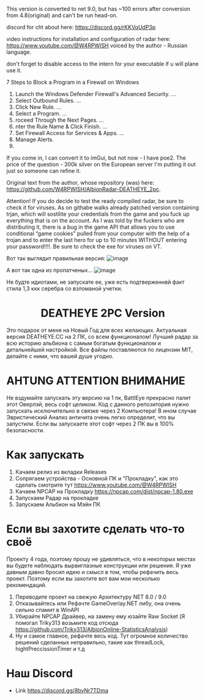 This version is converted to net 9.0, but has ~100 errors after conversion from 4.8(original) and can't be run head-on.

discord for cht about here: https://discord.gg/rKKVqUdP3p  

video instructions for installation and configuration of radar here: https://www.youtube.com/@W4RPWISH voiced by the author - Russian language. 

don't forget to disable access to the intern for your executable if u will plane use it.

7 Steps to Block a Program in a Firewall on Windows
1. Launch the Windows Defender Firewall's Advanced Security. ...
2. Select Outbound Rules. ...
3. Click New Rule. ...
4. Select a Program. ...
5. roceed Through the Next Pages. ...
6. nter the Rule Name & Click Finish. ...
7. Set Firewall Access for Services & Apps. ...
8. Manage Alerts.
9. 
If you come in, I can convert it to imGui, but not now - I have poe2. 
The price of the question - 300k silver on the European server
I'm putting it out just so someone can refine it.

Original text from the author, whose repository (was) here: https://github.com/W4RPWISH/AlbionRadar-DEATHEYE_2pc.

Attention! If you do decide to test the ready compiled radar, be sure to check it for viruses. As on githabe walks already patched version containing trjan, which will sostilite your credentials from the game and you fuck up everything that is on the account. 
As I was told by the fuckers who are distributing it, there is a bug in the game API that allows you to use conditional “game cookies” pulled from your computer with the help of a trojan and to enter the last hero for up to 10 minutes WITHOUT entering your password!!!!.
Be sure to check the exe for viruses on VT.




Вот так выглядит правильная версия:
 ![image](https://github.com/user-attachments/assets/f399950a-991f-4ecf-b286-635ea9813f03)

А вот так одна из пропатченых...
![image](https://github.com/user-attachments/assets/a50f13d1-847b-49b1-baa6-0d22ebc98cd2)

Не будте идиотами, не запускате ее, уже есть подтверженнвй факт стила 1,3 ккк серебра со взломаной учетки.

<div align="center">

# DEATHEYE 2PC Version

</div>

Это подарок от меня на Новый Год для всех желающих. Актуальная версия DEATHEYE.CC на 2 ПК, со всем функционалом!
Лучший радар за всю историю альбиона с самым богатым функционалом и детальнейшей настройкой.
Все файлы поставляются по лицензии MIT, делайте с ними, что вашей душе угодно.

# AHTUNG ATTENTION ВНИМАНИЕ

Не вздумайте запускать эту версию на 1 пк, BattlEye прекрасно палит этот Оверлэй, весь софт целиком.
Код с данного репозитория нужно запускать исключительно в связке через 2 Компьютера!
В ином случае Эвристический Анализ античита очень легко определит, что вы запустили.
Если вы запускаете этот софт через 2 ПК вы в 100% безопасности.

# Как запускать

1. Качаем релиз из вкладки Releases
2. Сопрягаем устройства - Основной ПК и "Прокладку", как это сделать смотрите тут https://www.youtube.com/@W4RPWISH
3. Качаем NPCAP на Прокладку https://npcap.com/dist/npcap-1.80.exe
4. Запускаем Радар на прокладке
5. Запускаем Альбион на Мэйн ПК

# Если вы захотите сделать что-то своё

Проекту 4 года, поэтому прошу не удивляться, что в некоторых местах вы будете наблюдать вырвиглазные конструкции или решения.
Я уже давным давно бросил идею и смысл в том, чтобы рефачить весь проект. Поэтому если вы захотите вот вам мои несколько рекомендаций.

1. Переводите проект на свежую Архитектуру NET 8.0 / 9.0
2. Отказывайтесь или Рефачте GameOverlay.NET либу, она очень сильно спамит в WinAPI
3. Убирайте NPCAP Драйвер, на замену ему юзайте Raw Socket (Я помогал Triky313 возьмите код отсюда https://github.com/Triky313/AlbionOnline-StatisticsAnalysis)
4. Ну и самое главное, рефачте весь код. Тут огромное количество решений сделанных неправильно, такие как threadLock, hightPreccissionTimer и т.д

# Наш Discord

- Link https://discord.gg/8byNr7TDma
